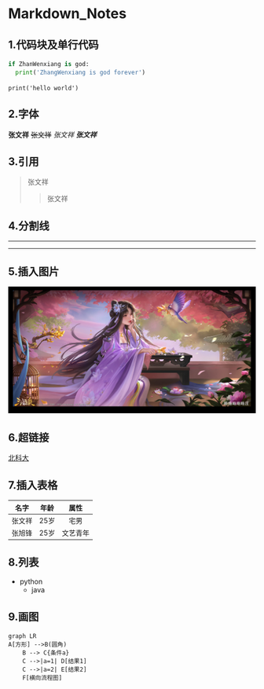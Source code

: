 # Markdown_Notes
## 1.代码块及单行代码
```python
if ZhanWenxiang is god:
  print('ZhangWenxiang is god forever')
```
`print('hello world')`
## 2.字体
**张文祥**
~~张文祥~~
*张文祥*
***张文祥***

## 3.引用
>张文祥
>>张文祥

## 4.分割线
---
***

## 5.插入图片
![名称](https://github.com/YTGSWDWH/Markdown_Notes/blob/main/Picture/%E4%B8%89%E5%9B%BD%E6%9D%80-yiqian-zhang.jpg)

## 6.超链接
[北科大](https://www.ustb.edu.cn/)

## 7.插入表格
名字|年龄|属性
---|---|:---:
张文祥|25岁|宅男
张旭锋|25岁|文艺青年

## 8.列表
* python
  * java

## 9.画图
```mermaid
graph LR
A[方形] -->B(圆角)
    B --> C{条件a}
    C -->|a=1| D[结果1]
    C -->|a=2| E[结果2]
    F[横向流程图]
```
